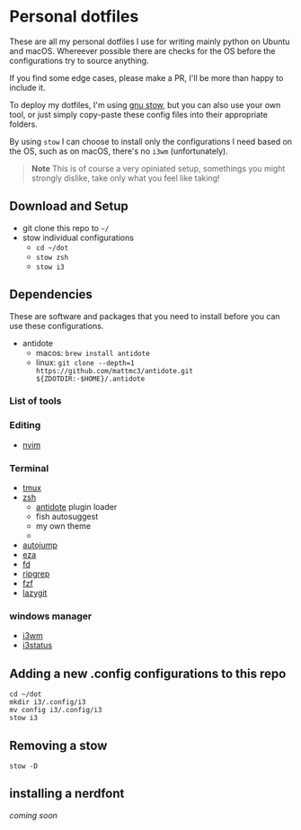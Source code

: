 # Personal dotfiles

These are all my personal dotfiles I use for writing mainly python on Ubuntu and macOS.
Whereever possible there are checks for the OS before the configurations try to source anything.

If you find some edge cases, please make a PR, I'll be more than happy to include it.

To deploy my dotfiles, I'm using [gnu stow](https://www.gnu.org/software/stow/), but you can also
use your own tool, or just simply copy-paste these config files into their appropriate folders.

By using `stow` I can choose to install only the configurations I need based on the OS, such as on macOS, there's no `i3wm` (unfortunately).

> **Note**
This is of course a very opiniated setup, somethings you might strongly dislike, take only what you feel like taking!

## Download and Setup
- git clone this repo to `~/`
- stow individual configurations
    - `cd ~/dot`
    - `stow zsh`
    - `stow i3`

## Dependencies

These are software and packages that you need to install before you can use these configurations.

- antidote
    - macos: `brew install antidote`
    - linux: `git clone --depth=1 https://github.com/mattmc3/antidote.git ${ZDOTDIR:-$HOME}/.antidote`

### List of tools

### Editing
- [nvim](https://github.com/neovim/neovim)

### Terminal

- [tmux](https://github.com/tmux/tmux)
- [zsh](https://en.wikipedia.org/wiki/Z_shell)
    - [antidote](https://github.com/mattmc3/antidote) plugin loader
    - fish autosuggest
    - my own theme
    -
- [autojump](https://github.com/wting/autojump)
- [eza](https://github.com/eza-community/eza)
- [fd](https://github.com/sharkdp/fd)
- [ripgrep](https://github.com/BurntSushi/ripgrep)
- [fzf](https://github.com/junegunn/fzf)
- [lazygit](https://github.com/jesseduffield/lazygit)

### windows manager
- [i3wm](https://i3wm.org/)
- [i3status](https://i3wm.org/docs/i3status.html)

## Adding a new .config configurations to this repo

```
cd ~/dot
mkdir i3/.config/i3
mv config i3/.config/i3
stow i3
```


## Removing a stow

`stow -D`

## installing a nerdfont

*coming soon*

